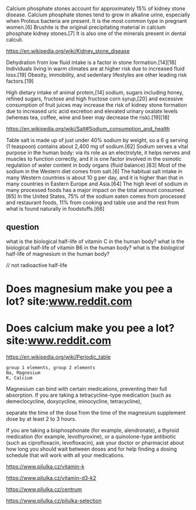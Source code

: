 


Calcium phosphate stones account for approximately 15% of kidney stone disease. Calcium phosphate stones tend to grow in alkaline urine, especially when Proteus bacteria are present. It is the most common type in pregnant women.[6]
Brushite is the original precipitating material in calcium phosphate kidney stones.[7] It is also one of the minerals present in dental calculi.


https://en.wikipedia.org/wiki/Kidney_stone_disease

Dehydration from low fluid intake is a factor in stone formation.[14][18] Individuals living in warm climates are at higher risk due to increased fluid loss.[19] Obesity, immobility, and sedentary lifestyles are other leading risk factors.[19]



High dietary intake of animal protein,[14] sodium, sugars including honey, refined sugars, fructose and high fructose corn syrup,[20] and excessive consumption of fruit juices may increase the risk of kidney stone formation due to increased uric acid excretion and elevated urinary oxalate levels (whereas tea, coffee, wine and beer may decrease the risk).[19][18]


https://en.wikipedia.org/wiki/Salt#Sodium_consumption_and_health

Table salt is made up of just under 40% sodium by weight, so a 6 g serving (1 teaspoon) contains about 2,400 mg of sodium.[62] Sodium serves a vital purpose in the human body: via its role as an electrolyte, it helps nerves and muscles to function correctly, and it is one factor involved in the osmotic regulation of water content in body organs (fluid balance).[63] Most of the sodium in the Western diet comes from salt.[6] The habitual salt intake in many Western countries is about 10 g per day, and it is higher than that in many countries in Eastern Europe and Asia.[64] The high level of sodium in many processed foods has a major impact on the total amount consumed.[65] In the United States, 75% of the sodium eaten comes from processed and restaurant foods, 11% from cooking and table use and the rest from what is found naturally in foodstuffs.[66]






## question

what is the biological half-life of vitamin C in the human body?
what is the biological half-life of vitamin B6 in the human body?
what is the *biological* half-life of magnesium in the human body?

// not radioactive half-life

# Does magnesium make you pee a lot? site:www.reddit.com
# Does calcium make you pee a lot? site:www.reddit.com

https://en.wikipedia.org/wiki/Periodic_table

```csv
group 1 elements, group 2 elements
Na, Magnesium
K, Calcium
```






Magnesium can bind with certain medications, preventing their full absorption. 
If you are taking a tetracycline-type medication (such as demeclocycline, doxycycline, minocycline, tetracycline),

 separate the time of the dose from the time of the magnesium supplement dose by at least 2 to 3 hours. 
 
 If you are taking a bisphosphonate (for example, alendronate), a thyroid medication (for example, levothyroxine), or a quinolone-type antibiotic (such as ciprofloxacin, levofloxacin), ask your doctor or pharmacist about how long you should wait between doses and for help finding a dosing schedule that will work with all your medications.




https://www.pilulka.cz/vitamin-k

https://www.pilulka.cz/vitamin-d3-k2

https://www.pilulka.cz/centrum



https://www.pilulka.cz/pilulka-selection




